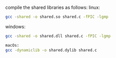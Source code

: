compile the shared libraries as follows:
linux:
```sh
gcc -shared -o shared.so shared.c -fPIC -lgmp
```

windows:
```sh
gcc -shared -o shared.dll shared.c -fPIC -lgmp

macOs:
gcc -dynamiclib -o shared.dylib shared.c

```